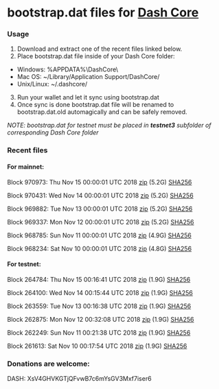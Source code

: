 # bootstrap.dat files for [Dash Core](https://www.dash.org)

### Usage

1. Download and extract one of the recent files linked below.
2. Place bootstrap.dat file inside of your Dash Core folder:
 - Windows: %APPDATA%\DashCore\
 - Mac OS: ~/Library/Application Support/DashCore/
 - Unix/Linux: ~/.dashcore/
3. Run your wallet and let it sync using bootstrap.dat
4. Once sync is done bootstrap.dat file will be renamed to bootstrap.dat.old automagically and can be safely removed.

_NOTE: bootstrap.dat for testnet must be placed in **testnet3** subfolder of corresponding Dash Core folder_

### Recent files

#### For mainnet:

Block 970973: Thu Nov 15 00:00:01 UTC 2018 [zip](https://dash-bootstrap.ams3.digitaloceanspaces.com/mainnet/2018-11-15/bootstrap.dat.zip) (5.2G) [SHA256](https://dash-bootstrap.ams3.digitaloceanspaces.com/mainnet/2018-11-15/sha256.txt)

Block 970431: Wed Nov 14 00:00:01 UTC 2018 [zip](https://dash-bootstrap.ams3.digitaloceanspaces.com/mainnet/2018-11-14/bootstrap.dat.zip) (5.2G) [SHA256](https://dash-bootstrap.ams3.digitaloceanspaces.com/mainnet/2018-11-14/sha256.txt)

Block 969882: Tue Nov 13 00:00:01 UTC 2018 [zip](https://dash-bootstrap.ams3.digitaloceanspaces.com/mainnet/2018-11-13/bootstrap.dat.zip) (5.2G) [SHA256](https://dash-bootstrap.ams3.digitaloceanspaces.com/mainnet/2018-11-13/sha256.txt)

Block 969337: Mon Nov 12 00:00:01 UTC 2018 [zip](https://dash-bootstrap.ams3.digitaloceanspaces.com/mainnet/2018-11-12/bootstrap.dat.zip) (5.2G) [SHA256](https://dash-bootstrap.ams3.digitaloceanspaces.com/mainnet/2018-11-12/sha256.txt)

Block 968785: Sun Nov 11 00:00:01 UTC 2018 [zip](https://dash-bootstrap.ams3.digitaloceanspaces.com/mainnet/2018-11-11/bootstrap.dat.zip) (4.9G) [SHA256](https://dash-bootstrap.ams3.digitaloceanspaces.com/mainnet/2018-11-11/sha256.txt)

Block 968234: Sat Nov 10 00:00:01 UTC 2018 [zip](https://dash-bootstrap.ams3.digitaloceanspaces.com/mainnet/2018-11-10/bootstrap.dat.zip) (4.8G) [SHA256](https://dash-bootstrap.ams3.digitaloceanspaces.com/mainnet/2018-11-10/sha256.txt)


#### For testnet:

Block 264784: Thu Nov 15 00:16:41 UTC 2018 [zip](https://dash-bootstrap.ams3.digitaloceanspaces.com/testnet/2018-11-15/bootstrap.dat.zip) (1.9G) [SHA256](https://dash-bootstrap.ams3.digitaloceanspaces.com/testnet/2018-11-15/sha256.txt)

Block 264100: Wed Nov 14 00:15:44 UTC 2018 [zip](https://dash-bootstrap.ams3.digitaloceanspaces.com/testnet/2018-11-14/bootstrap.dat.zip) (1.9G) [SHA256](https://dash-bootstrap.ams3.digitaloceanspaces.com/testnet/2018-11-14/sha256.txt)

Block 263559: Tue Nov 13 00:16:38 UTC 2018 [zip](https://dash-bootstrap.ams3.digitaloceanspaces.com/testnet/2018-11-13/bootstrap.dat.zip) (1.9G) [SHA256](https://dash-bootstrap.ams3.digitaloceanspaces.com/testnet/2018-11-13/sha256.txt)

Block 262875: Mon Nov 12 00:32:08 UTC 2018 [zip](https://dash-bootstrap.ams3.digitaloceanspaces.com/testnet/2018-11-12/bootstrap.dat.zip) (1.9G) [SHA256](https://dash-bootstrap.ams3.digitaloceanspaces.com/testnet/2018-11-12/sha256.txt)

Block 262249: Sun Nov 11 00:21:38 UTC 2018 [zip](https://dash-bootstrap.ams3.digitaloceanspaces.com/testnet/2018-11-11/bootstrap.dat.zip) (1.9G) [SHA256](https://dash-bootstrap.ams3.digitaloceanspaces.com/testnet/2018-11-11/sha256.txt)

Block 261613: Sat Nov 10 00:17:54 UTC 2018 [zip](https://dash-bootstrap.ams3.digitaloceanspaces.com/testnet/2018-11-10/bootstrap.dat.zip) (1.9G) [SHA256](https://dash-bootstrap.ams3.digitaloceanspaces.com/testnet/2018-11-10/sha256.txt)


### Donations are welcome:

DASH: XsV4GHVKGTjQFvwB7c6mYsGV3Mxf7iser6

